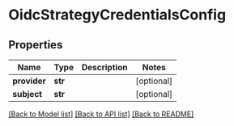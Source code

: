 # OidcStrategyCredentialsConfig

## Properties
Name | Type | Description | Notes
------------ | ------------- | ------------- | -------------
**provider** | **str** |  | [optional] 
**subject** | **str** |  | [optional] 

[[Back to Model list]](../README.md#documentation-for-models) [[Back to API list]](../README.md#documentation-for-api-endpoints) [[Back to README]](../README.md)



